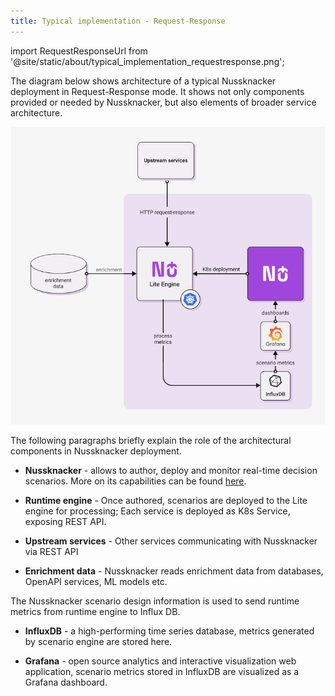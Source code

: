 ```yaml
---
title: Typical implementation - Request-Response
---
```

import RequestResponseUrl from '@site/static/about/typical_implementation_requestresponse.png';

The diagram below shows architecture of a typical Nussknacker deployment in Request-Response mode. It shows not only 
components provided or needed by Nussknacker, 
but also elements of broader service architecture. 

![Typical request response implementation](./img/typical_implementation_requestresponse.png)

The following paragraphs briefly explain the role of the architectural components in Nussknacker deployment. 
   
- **Nussknacker** - allows to author, deploy and monitor real-time decision scenarios. More on its capabilities can be 
found [here](./Overview.md).

- **Runtime engine** - Once authored, scenarios are deployed to the Lite engine for processing; Each service is deployed 
  as K8s Service, exposing REST API. 

- **Upstream services** - Other services communicating with Nussknacker via REST API

- **Enrichment data** - Nussknacker reads enrichment data from databases, OpenAPI services, ML models etc.

The Nussknacker scenario design information is used to send runtime metrics from runtime engine to Influx DB.
   
- **InfluxDB** - a high-performing time series database, metrics generated by scenario engine are stored here. 

- **Grafana** - open source analytics and interactive visualization web application, scenario metrics stored in InfluxDB 
are visualized as a Grafana dashboard.  
